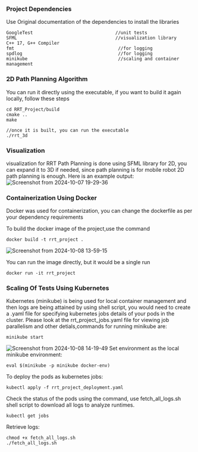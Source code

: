 ### Project Dependencies 
Use Original documentation of the dependencies to install the libraries
```
GoogleTest                               //unit tests
SFML                                     //visualization library
C++ 17, G++ Compiler
fmt                                       //for logging
spdlog                                    //for logging
minikube                                  //scaling and container management
```

### 2D Path Planning Algorithm
You can run it directly using the executable, if you want to build it again locally, follow these steps 
```
cd RRT_Project/build
cmake ..
make

//once it is built, you can run the executable
./rrt_3d
```
### Visualization
visualization for RRT Path Planning is done using SFML library for 2D, you can expand it to 3D if needed, since path planning is for mobile robot 2D path planning is enough. Here is an example output: 
![Screenshot from 2024-10-07 19-29-36](https://github.com/user-attachments/assets/9d7d8b5c-7713-42d1-8e59-5bd7c095022c)

### Containerization Using Docker
Docker was used for containerization, you can change the dockerfile as per your dependency requirements 

To build the docker image of the project,use the command 
```
docker build -t rrt_project .
```
![Screenshot from 2024-10-08 13-59-15](https://github.com/user-attachments/assets/cee03a7a-6cbc-4bb3-a51a-03ca972d5910)

You can run the image directly, but it would be a single run
```
docker run -it rrt_project
```
### Scaling Of Tests Using Kubernetes
Kubernetes (minikube) is being used for local container management and then logs are being attained by using shell script, you would need to create a .yaml file for specifying kubernetes jobs details of your pods in the cluster. 
Please look at the rrt_project_jobs.yaml file for viewing job parallelism and other detials,commands for running minikube are: 
```
minikube start
```
![Screenshot from 2024-10-08 14-19-49](https://github.com/user-attachments/assets/4301bcf4-d0ae-4e18-bfc8-5de72091779c)
Set environment as the local minikube environment: 
```
eval $(minikube -p minikube docker-env)
```
To deploy the pods as kubernetes jobs:
```
kubectl apply -f rrt_project_deployment.yaml
```
Check the status of the pods using the command, use fetch_all_logs.sh shell script to download all logs to analyze runtimes.
```
kubectl get jobs
```
Retrieve logs:
```
chmod +x fetch_all_logs.sh
./fetch_all_logs.sh
```


